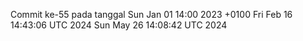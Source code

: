 Commit ke-55 pada tanggal Sun Jan 01 14:00 2023 +0100
Fri Feb 16 14:43:06 UTC 2024
Sun May 26 14:08:42 UTC 2024
